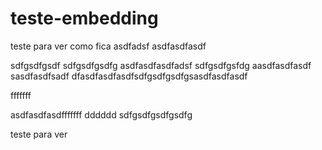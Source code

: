 # teste-embedding

teste para ver como fica
asdfadsf
asdfasdfasdf


sdfgsdfgsdf
sdfgsdfgsdfg
asdfasdfasdfadsf
sdfgsdfgsfdg
aasdfasdfasdf
sasdfasdfsadf
dfasdfasdfasdfsdfgsdfgsdfgsasdfasdfasdf

fffffff

asdfasdfasdfffffff
dddddd
sdfgsdfgsdfgsdfg


teste para ver
